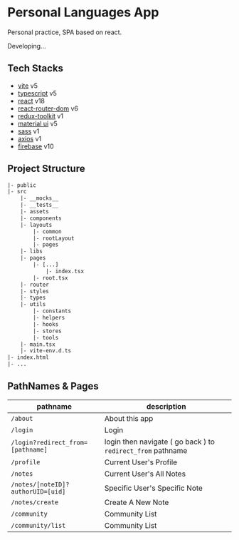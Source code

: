 # Personal Languages App

Personal practice, SPA based on react.

Developing...

## Tech Stacks

- [vite]() v5
- [typescript]() v5
- [react]() v18
- [react-router-dom]() v6
- [redux-toolkit]() v1
- [material ui]() v5
- [sass]() v1
- [axios]() v1
- [firebase]() v10

## Project Structure

```txt
|- public
|- src
    |- __mocks__
    |- __tests__
    |- assets
    |- components
    |- layouts
        |- common
        |- rootLayout
        |- pages
    |- libs
    |- pages
        |- [...]
            |- index.tsx
        |- root.tsx
    |- router
    |- styles
    |- types
    |- utils
        |- constants
        |- helpers
        |- hooks
        |- stores
        |- tools
    |- main.tsx
    |- vite-env.d.ts
|- index.html
|- ...
```

## PathNames & Pages

| pathname                          | description                                                 |
| --------------------------------- | ----------------------------------------------------------- |
| `/about`                          | About this app                                              |
| `/login`                          | Login                                                       |
| `/login?redirect_from=[pathname]` | login then navigate ( go back ) to `redirect_from` pathname |
| `/profile`                        | Current User's Profile                                      |
| `/notes`                          | Current User's All Notes                                    |
| `/notes/[noteID]?authorUID=[uid]` | Specific User's Specific Note                               |
| `/notes/create`                   | Create A New Note                                           |
| `/community`                      | Community List                                              |
| `/community/list`                 | Community List                                              |

